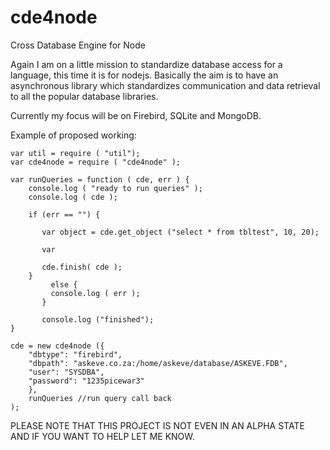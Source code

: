 cde4node
========

Cross Database Engine for Node

Again I am on a little mission to standardize database access for a language, this time it is for nodejs.
Basically the aim is to have an asynchronous library which standardizes communication and data retrieval to all the popular database libraries.

Currently my focus will be on Firebird, SQLite and MongoDB.

Example of proposed working:

    var util = require ( "util");
    var cde4node = require ( "cde4node" );
    
    var runQueries = function ( cde, err ) {
        console.log ( "ready to run queries" );
        console.log ( cde );
          
        if (err == "") {
        
           var object = cde.get_object ("select * from tbltest", 10, 20);
         
           var     
        
           cde.finish( cde );
        }
             else {
             console.log ( err );
           }
          
           console.log ("finished");
    }
    
    cde = new cde4node ({
        "dbtype": "firebird",
        "dbpath": "askeve.co.za:/home/askeve/database/ASKEVE.FDB",
        "user": "SYSDBA",
        "password": "1235picewar3"
        },
        runQueries //run query call back
    );

PLEASE NOTE THAT THIS PROJECT IS NOT EVEN IN AN ALPHA STATE AND IF YOU WANT TO HELP LET ME KNOW.
